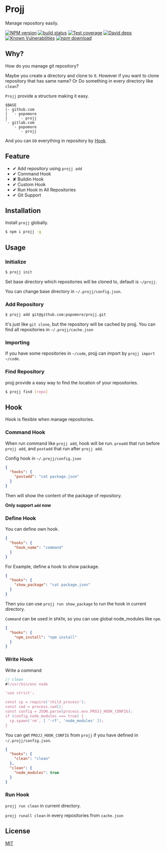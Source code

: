 # Projj

Manage repository easily.

[![NPM version][npm-image]][npm-url]
[![build status][travis-image]][travis-url]
[![Test coverage][codecov-image]][codecov-url]
[![David deps][david-image]][david-url]
[![Known Vulnerabilities][snyk-image]][snyk-url]
[![npm download][download-image]][download-url]

[npm-image]: https://img.shields.io/npm/v/projj.svg?style=flat-square
[npm-url]: https://npmjs.org/package/projj
[travis-image]: https://img.shields.io/travis/popomore/projj.svg?style=flat-square
[travis-url]: https://travis-ci.org/popomore/projj
[codecov-image]: https://codecov.io/gh/popomore/projj/branch/master/graph/badge.svg
[codecov-url]: https://codecov.io/gh/popomore/projj
[david-image]: https://img.shields.io/david/popomore/projj.svg?style=flat-square
[david-url]: https://david-dm.org/popomore/projj
[snyk-image]: https://snyk.io/test/npm/projj/badge.svg?style=flat-square
[snyk-url]: https://snyk.io/test/npm/projj
[download-image]: https://img.shields.io/npm/dm/projj.svg?style=flat-square
[download-url]: https://npmjs.org/package/projj

## Why?

How do you manage git repository?

Maybe you create a directory and clone to it. However if you want to clone repository that has same name? Or Do something in every directory like `clean`?

`Projj` provide a structure making it easy.

```
$BASE
|- github.com
|  `- popomore
|     `- projj
`- gitlab.com
   `- popomore
      `- projj
```

And you can `DO` everything in repository by [Hook](#hook).

## Feature

- ✔︎ Add repository using `projj add`
- ✔︎ Command Hook
- ✘ Buildin Hook
- ✔︎ Custom Hook
- ✔︎ Run Hook in All Repositories
- ✔︎ Git Support

## Installation

Install `projj` globally.

```bash
$ npm i projj -g
```

## Usage

### Initialize

```bash
$ projj init
```

Set base directory which repositories will be cloned to, default is `~/projj`.

You can change base directory in `~/.projj/config.json`.

### Add Repository

```bash
$ projj add git@github.com:popomore/projj.git
```

it's just like `git clone`, but the repository will be cached by projj. You can find all repositories in `~/.projj/cache.json`

### Importing

If you have some repositories in `~/code`, projj can import by `projj import ~/code`.

### Find Repository

projj provide a easy way to find the location of your repositories.

```bash
$ projj find [repo]
```

## Hook

Hook is flexible when manage repositories.

### Command Hook

When run command like `projj add`, hook will be run. `preadd` that run before `projj add`, and `postadd` that run after `projj add`.

Config hook in `~/.projj/config.json`

```json
{
  "hooks": {
    "postadd": "cat package.json"
  }
}
```

Then will show the content of the package of repository.

**Only support `add` now**

### Define Hook

You can define own hook.

```json
{
  "hooks": {
    "hook_name": "command"
  }
}
```

For Example, define a hook to show package.

```json
{
  "hooks": {
    "show_package": "cat package.json"
  }
}
```

Then you can use `projj run show_package` to run the hook in current directory.

`Command` can be used in `$PATH`, so you can use global node_modules like `npm`.

```json
{
  "hooks": {
    "npm_install": "npm install"
  }
}
```

### Write Hook

Write a command

```js
// clean
#!/usr/bin/env node

'use strict';

const cp = require('child_process');
const cwd = process.cwd();
const config = JSON.parse(process.env.PROJJ_HOOK_CONFIG);
if (config.node_modules === true) {
  cp.spawn('rm', [ '-rf', 'node_modules' ]);
}
```

You can get `PROJJ_HOOK_CONFIG` from `projj` if you have defined in `~/.projj/config.json`.

```json
{
  "hooks": {
    "clean": "clean"
  },
  "clean": {
    "node_modules": true
  }
}
```

### Run Hook

`projj run clean` in current directory.

`projj runall clean` in every repositories from `cache.json`

## License

[MIT](LICENSE)
